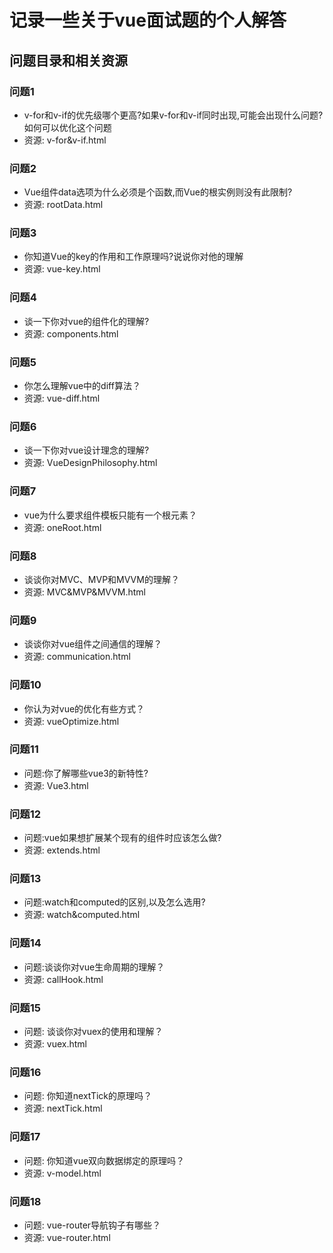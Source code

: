 # 记录一些关于vue面试题的个人解答

## 问题目录和相关资源

### 问题1

- v-for和v-if的优先级哪个更高?如果v-for和v-if同时出现,可能会出现什么问题?如何可以优化这个问题
- 资源: v-for&v-if.html

### 问题2

- Vue组件data选项为什么必须是个函数,而Vue的根实例则没有此限制?
- 资源: rootData.html

### 问题3

- 你知道Vue的key的作用和工作原理吗?说说你对他的理解
- 资源: vue-key.html

### 问题4

- 谈一下你对vue的组件化的理解?
- 资源: components.html

### 问题5

- 你怎么理解vue中的diff算法？
- 资源: vue-diff.html

### 问题6

- 谈一下你对vue设计理念的理解?
- 资源: VueDesignPhilosophy.html

### 问题7

- vue为什么要求组件模板只能有一个根元素？
- 资源: oneRoot.html

### 问题8

- 谈谈你对MVC、MVP和MVVM的理解？
- 资源: MVC&MVP&MVVM.html

### 问题9

- 谈谈你对vue组件之间通信的理解？
- 资源: communication.html

### 问题10

- 你认为对vue的优化有些方式？
- 资源: vueOptimize.html

### 问题11

- 问题:你了解哪些vue3的新特性?
- 资源: Vue3.html

### 问题12

- 问题:vue如果想扩展某个现有的组件时应该怎么做?
- 资源: extends.html

### 问题13

- 问题:watch和computed的区别,以及怎么选用?
- 资源: watch&computed.html

### 问题14

- 问题:谈谈你对vue生命周期的理解？
- 资源: callHook.html

### 问题15

- 问题: 谈谈你对vuex的使用和理解？
- 资源: vuex.html

### 问题16

- 问题: 你知道nextTick的原理吗？
- 资源: nextTick.html

### 问题17

- 问题: 你知道vue双向数据绑定的原理吗？
- 资源: v-model.html

### 问题18

- 问题: vue-router导航钩子有哪些？
- 资源: vue-router.html
